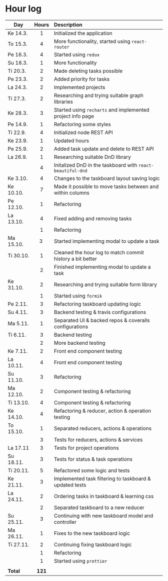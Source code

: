 # Hour log

| Day       |  Hours  | Description                                                |
| --------- | :-----: | :--------------------------------------------------------- |
| Ke 14.3.  |    1    | Initialized the application                                |
| To 15.3.  |    4    | More functionality, started using `react-router`           |
| Pe 16.3.  |    4    | Started using `redux`                                      |
| Su 18.3.  |    1    | More functionality                                         |
| Ti 20.3.  |    2    | Made deleting tasks possible                               |
| Pe 23.3.  |    2    | Added priority for tasks                                   |
| La 24.3.  |    2    | Implemented projects                                       |
| Ti 27.3.  |    2    | Researching and trying suitable graph libraries            |
| Ke 28.3.  |    3    | Started using `recharts` and implemented project info page |
| Pe 14.9.  |    1    | Refactoring some styles                                    |
| Ti 22.9.  |    4    | Initialized node REST API                                  |
| Ke 23.9.  |    1    | Updated hours                                              |
| Pe 25.9.  |    2    | Added task update and delete to REST API                   |
| La 26.9.  |    1    | Researching suitable DnD library                           |
|           |    4    | Initalized DnD in the taskboard with `react-beautiful-dnd` |
| Ke 3.10.  |    4    | Changes to the taskboard layout saving logic               |
| Ke 10.10. |    7    | Made it possible to move tasks between and within columns  |
| Pe 12.10. |    1    | Refactoring                                                |
| La 13.10. |    4    | Fixed adding and removing tasks                            |
|           |    1    | Refactoring                                                |
| Ma 15.10. |   3     | Started implementing modal to update a task                |
| Ti 30.10. |    1    | Cleaned the hour log to match commit history a bit better  |
|           |    2    | Finished implementing modal to update a task               |
| Ke 31.10. |    2    | Researching and trying suitable form library               |
|           |    1    | Started using `formik`                                     |
| Pe 2.11.  |    3    | Refactoring taskboard updating logic                       |
| Su 4.11.  |    3    | Backend testing & travis configurations                    |
| Ma 5.11.  |    1    | Separated UI & backed repos & coveralls configurations     |
| Ti 6.11.  |    3    | Backend testing                                            |
|           |    2    | More backend testing                                       |
| Ke 7.11.  |    2    | Front end component testing                                |
| La 10.11. |    4    | Front end component testing                                |
| Su 11.10. |    3    | Refactoring                                                |
| Ma 12.10. |    2    | Component testing & refactoring                            |
| Ti 13.10. |    4    | Component testing & refactoring                            |
| Ke 14.10. |    4    | Refactoring & reducer, action & operation testing          |
| To 15.10. |    1    | Separated reducers, actions & operations                   |
|           |    3    | Tests for reducers, actions & services                     |
| La 17.11  |    3    | Tests for project operations                               |
| Su 18.11. |    3    | Tests for status & task operations                         |
| Ti 20.11. |    5    | Refactored some logic and tests                            |
| Ke 21.11. |    3    | Implemented task filtering to taskboard & updated tests    |
| La 24.11. |    2    | Ordering tasks in taskboard & learning css                 |
|           |    2    | Separated taskboard to a new reducer                       |
| Su 25.11. |    3    | Continuing with new taskboard model and controller         |
| Ma 26.11. |    1    | Fixes to the new taskboard logic                           |
| Ti 27.11. |    2    | Continuing fixing taskboard logic                          |
|           |    1    | Refactoring                                                |
|           |    1    | Started using `prettier`                                   |
|           |         |                                                            |
| **Total** | **121** |                                                            |
